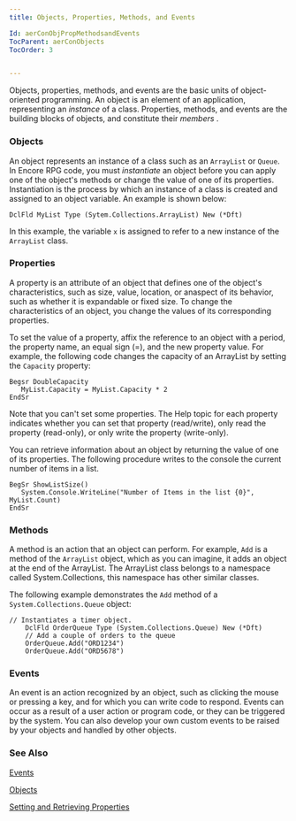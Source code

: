```yaml
---
title: Objects, Properties, Methods, and Events

Id: aerConObjPropMethodsandEvents
TocParent: aerConObjects
TocOrder: 3


---
```


Objects, properties, methods, and events are the basic units of object-oriented programming. An object is an element of an application, representing an *instance* of a class. Properties, methods, and events are the building blocks of objects, and constitute their *members* . 

### Objects
An object represents an instance of a class such as an ```ArrayList``` or ```Queue```. In Encore RPG code, you must *instantiate* an object before you can apply one of the object's methods or change the value of one of its properties. Instantiation is the process by which an instance of a class is created and assigned to an object variable. An example is shown below: 

```
DclFld MyList Type (Sytem.Collections.ArrayList) New (*Dft)
```

In this example, the variable ```x``` is assigned to refer to a new instance of the ```ArrayList``` class. 

### Properties
A property is an attribute of an object that defines one of the object's characteristics, such as size, value, location, or anaspect of its behavior, such as whether it is expandable or fixed size. To change the characteristics of an object, you change the values of its corresponding properties. 

To set the value of a property, affix the reference to an object with a period, the property name, an equal sign (=), and the new property value. For example, the following code changes the capacity of an ArrayList by setting the ```Capacity``` property: 

```
Begsr DoubleCapacity
   MyList.Capacity = MyList.Capacity * 2 
EndSr
```

Note that you can't set some properties. The Help topic for each property indicates whether you can set that property (read/write), only read the property (read-only), or only write the property (write-only). 

You can retrieve information about an object by returning the value of one of its properties. The following procedure writes to the console the current number of items in a list. 

```
BegSr ShowListSize() 
   System.Console.WriteLine("Number of Items in the list {0}", MyList.Count)            
EndSr
```

### Methods
A method is an action that an object can perform. For example, ```Add``` is a method of the ```ArrayList``` object, which as you can imagine, it adds an object at the end of the ArrayList. The ArrayList class belongs to a namespace called System.Collections, this namespace has other similar classes. 

The following example demonstrates the ```Add``` method of a ```System.Collections.Queue``` object: 

```
// Instantiates a timer object. 
    DclFld OrderQueue Type (System.Collections.Queue) New (*Dft)   
    // Add a couple of orders to the queue
    OrderQueue.Add("ORD1234")
    OrderQueue.Add("ORD5678")

```

### Events
An event is an action recognized by an object, such as clicking the mouse or pressing a key, and for which you can write code to respond. Events can occur as a result of a user action or program code, or they can be triggered by the system. You can also develop your own custom events to be raised by your objects and handled by other objects. 

### See Also
[Events](aerConEvents.html)

[Objects](aerConObjects.html)

[Setting and Retrieving Properties](aerConSettingandRetrievingProperties.html) 
